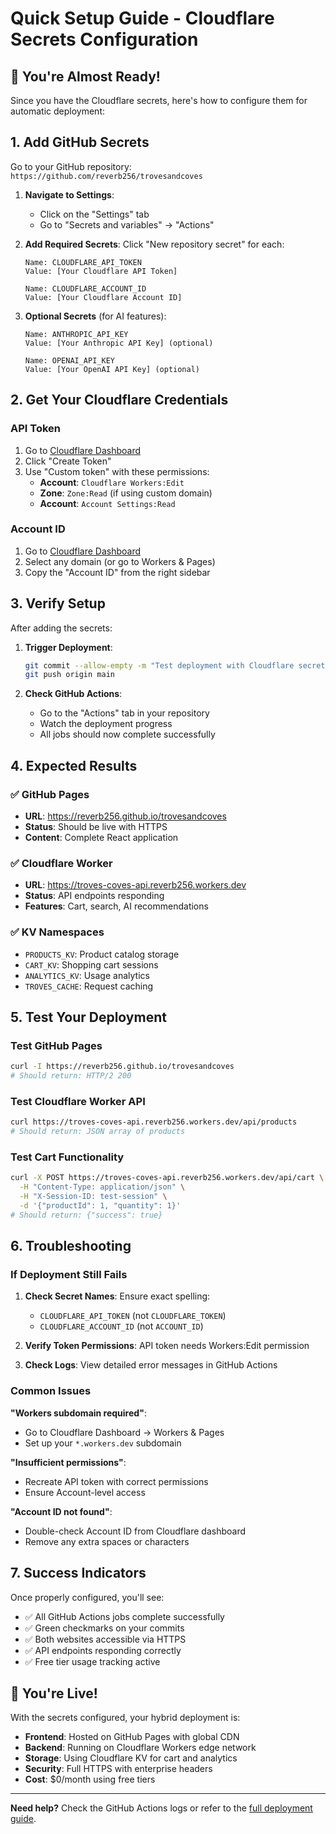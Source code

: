 # Quick Setup Guide - Cloudflare Secrets Configuration

## 🚀 You're Almost Ready!

Since you have the Cloudflare secrets, here's how to configure them for automatic deployment:

## 1. Add GitHub Secrets

Go to your GitHub repository: `https://github.com/reverb256/trovesandcoves`

1. **Navigate to Settings**:
   - Click on the "Settings" tab
   - Go to "Secrets and variables" → "Actions"

2. **Add Required Secrets**:
   Click "New repository secret" for each:

   ```
   Name: CLOUDFLARE_API_TOKEN
   Value: [Your Cloudflare API Token]
   
   Name: CLOUDFLARE_ACCOUNT_ID  
   Value: [Your Cloudflare Account ID]
   ```

3. **Optional Secrets** (for AI features):
   ```
   Name: ANTHROPIC_API_KEY
   Value: [Your Anthropic API Key] (optional)
   
   Name: OPENAI_API_KEY
   Value: [Your OpenAI API Key] (optional)
   ```

## 2. Get Your Cloudflare Credentials

### API Token
1. Go to [Cloudflare Dashboard](https://dash.cloudflare.com/profile/api-tokens)
2. Click "Create Token"
3. Use "Custom token" with these permissions:
   - **Account**: `Cloudflare Workers:Edit`
   - **Zone**: `Zone:Read` (if using custom domain)
   - **Account**: `Account Settings:Read`

### Account ID
1. Go to [Cloudflare Dashboard](https://dash.cloudflare.com)
2. Select any domain (or go to Workers & Pages)
3. Copy the "Account ID" from the right sidebar

## 3. Verify Setup

After adding the secrets:

1. **Trigger Deployment**:
   ```bash
   git commit --allow-empty -m "Test deployment with Cloudflare secrets"
   git push origin main
   ```

2. **Check GitHub Actions**:
   - Go to the "Actions" tab in your repository
   - Watch the deployment progress
   - All jobs should now complete successfully

## 4. Expected Results

### ✅ GitHub Pages
- **URL**: https://reverb256.github.io/trovesandcoves
- **Status**: Should be live with HTTPS
- **Content**: Complete React application

### ✅ Cloudflare Worker
- **URL**: https://troves-coves-api.reverb256.workers.dev
- **Status**: API endpoints responding
- **Features**: Cart, search, AI recommendations

### ✅ KV Namespaces
- `PRODUCTS_KV`: Product catalog storage
- `CART_KV`: Shopping cart sessions
- `ANALYTICS_KV`: Usage analytics
- `TROVES_CACHE`: Request caching

## 5. Test Your Deployment

### Test GitHub Pages
```bash
curl -I https://reverb256.github.io/trovesandcoves
# Should return: HTTP/2 200
```

### Test Cloudflare Worker API
```bash
curl https://troves-coves-api.reverb256.workers.dev/api/products
# Should return: JSON array of products
```

### Test Cart Functionality
```bash
curl -X POST https://troves-coves-api.reverb256.workers.dev/api/cart \
  -H "Content-Type: application/json" \
  -H "X-Session-ID: test-session" \
  -d '{"productId": 1, "quantity": 1}'
# Should return: {"success": true}
```

## 6. Troubleshooting

### If Deployment Still Fails

1. **Check Secret Names**: Ensure exact spelling:
   - `CLOUDFLARE_API_TOKEN` (not `CLOUDFLARE_TOKEN`)
   - `CLOUDFLARE_ACCOUNT_ID` (not `ACCOUNT_ID`)

2. **Verify Token Permissions**: API token needs Workers:Edit permission

3. **Check Logs**: View detailed error messages in GitHub Actions

### Common Issues

**"Workers subdomain required"**:
- Go to Cloudflare Dashboard → Workers & Pages
- Set up your `*.workers.dev` subdomain

**"Insufficient permissions"**:
- Recreate API token with correct permissions
- Ensure Account-level access

**"Account ID not found"**:
- Double-check Account ID from Cloudflare dashboard
- Remove any extra spaces or characters

## 7. Success Indicators

Once properly configured, you'll see:

- ✅ All GitHub Actions jobs complete successfully
- ✅ Green checkmarks on your commits
- ✅ Both websites accessible via HTTPS
- ✅ API endpoints responding correctly
- ✅ Free tier usage tracking active

## 🎉 You're Live!

With the secrets configured, your hybrid deployment is:
- **Frontend**: Hosted on GitHub Pages with global CDN
- **Backend**: Running on Cloudflare Workers edge network
- **Storage**: Using Cloudflare KV for cart and analytics
- **Security**: Full HTTPS with enterprise headers
- **Cost**: $0/month using free tiers

---

**Need help?** Check the GitHub Actions logs or refer to the [full deployment guide](README.md).
